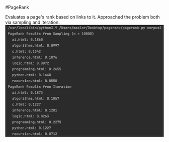 #PageRank

Evaluates a page's rank based on links to it. Approached the problem both via sampling and iteration.
![](Screenshot.png)